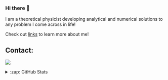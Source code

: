 ### Hi there 👋
I am a theoretical physicist developing analytical and numerical solutions to any problem I come across in life!

Check out [links][linktree] to learn more about me!
<!--
**Kemalakin/Kemalakin** is a ✨ _special_ ✨ repository because its `README.md` (this file) appears on your GitHub profile.

Here are some ideas to get you started:

- 🔭 I’m currently working on ...
- 🌱 I’m currently learning ...
- 👯 I’m looking to collaborate on ...
- 🤔 I’m looking for help with ...
- 💬 Ask me about ...
- 📫 How to reach me: ...
- 😄 Pronouns: ...
- ⚡ Fun fact: ...
-->

## Contact:
![](https://github.com/Kemalakin/Kemalakin/blob/main/figs/yoda.gif?raw=true)

<details>
  <summary>:zap: GitHub Stats</summary>

  <img align="left" alt="Kemal's GitHub Stats" src="https://github-readme-stats.vercel.app/api?username=Kemalakin&show_icons=true&hide_border=false&title_color=E84231&icon_color=FFC300&bg_color=09131B&text_color=ffffff&border_color=0c1a25" />

</details>

[linktree]: https://linktr.ee/KemalAkin
[yoda]: https://tenor.com/view/star-wars-baby-yoda-the-mandalorian-hello-there-wave-gif-16179356